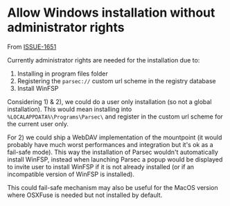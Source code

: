 <!-- Parsec Cloud (https://parsec.cloud) Copyright (c) BUSL-1.1 2016-present Scille SAS -->

# Allow Windows installation without administrator rights

From [ISSUE-1651](https://github.com/Scille/parsec-cloud/issues/1651)

Currently administrator rights are needed for the installation due to:

1) Installing in program files folder
2) Registering the `parsec://` custom url scheme in the registry database
3) Install WinFSP

Considering 1) & 2), we could do a user only installation (so not a global installation).
This would mean installing into `%LOCALAPPDATA%\Programs\Parsec\` and register in the custom url scheme for the current user only.

For 2) we could ship a WebDAV implementation of the mountpoint (it would probably have much worst performances and integration but it's ok as a fail-safe mode).
This way the installation of Parsec wouldn't automatically install WinFSP, instead when launching Parsec a popup would be displayed to invite user to install WinFSP if it is not already installed (or if an incompatible version of WinFSP is installed).

This could fail-safe mechanism may also be useful for the MacOS version where OSXFuse is needed but not installed by default.
